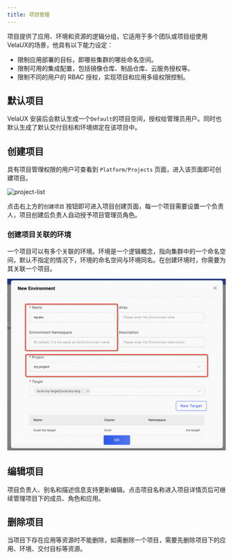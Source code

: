 ```yaml
---
title: 项目管理
---
```


项目提供了应用、环境和资源的逻辑分组，它适用于多个团队或项目组使用VelaUX的场景，他具有以下能力设定：

* 限制应用部署的目标，即哪些集群的哪些命名空间。
* 限制可用的集成配置，包括镜像仓库、制品仓库、云服务授权等。
* 限制不同的用户的 RBAC 授权，实现项目和应用多级权限控制。

## 默认项目

VelaUX 安装后会默认生成一个`Default`的项目空间，授权给管理员用户。同时也默认生成了默认交付目标和环境绑定在该项目中。

## 创建项目

具有项目管理权限的用户可查看到 `Platform/Projects` 页面，进入该页面即可创建项目。

![project-list](https://kubevela.io/images/1.3/project-list.jpg)

点击右上方的`创建项目` 按钮即可进入项目创建页面，每一个项目需要设置一个负责人，项目创建后负责人自动授予项目管理员角色。

### 创建项目关联的环境

一个项目可以有多个关联的环境。环境是一个逻辑概念，指向集群中的一个命名空间，默认不指定的情况下，环境的命名空间与环境同名。在创建环境时，你需要为其关联一个项目。

![](../../../resources/env-project.png)

## 编辑项目

项目负责人、别名和描述信息支持更新编辑。点击项目名称进入项目详情页后可继续管理项目下的成员、角色和应用。

## 删除项目

当项目下存在应用等资源时不能删除，如需删除一个项目，需要先删除项目下的应用、环境、交付目标等资源。
